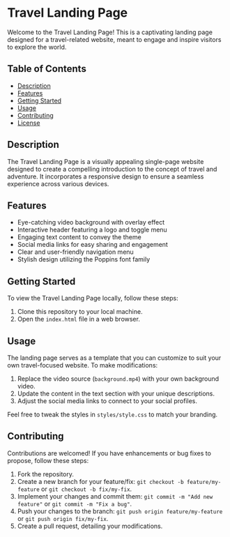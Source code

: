# Travel Landing Page

Welcome to the Travel Landing Page! This is a captivating landing page designed for a travel-related website, meant to engage and inspire visitors to explore the world.

## Table of Contents

- [Description](#description)
- [Features](#features)
- [Getting Started](#getting-started)
- [Usage](#usage)
- [Contributing](#contributing)
- [License](#license)

## Description

The Travel Landing Page is a visually appealing single-page website designed to create a compelling introduction to the concept of travel and adventure. It incorporates a responsive design to ensure a seamless experience across various devices.

## Features

- Eye-catching video background with overlay effect
- Interactive header featuring a logo and toggle menu
- Engaging text content to convey the theme
- Social media links for easy sharing and engagement
- Clear and user-friendly navigation menu
- Stylish design utilizing the Poppins font family

## Getting Started

To view the Travel Landing Page locally, follow these steps:

1. Clone this repository to your local machine.
2. Open the `index.html` file in a web browser.

## Usage

The landing page serves as a template that you can customize to suit your own travel-focused website. To make modifications:

1. Replace the video source (`background.mp4`) with your own background video.
2. Update the content in the text section with your unique descriptions.
3. Adjust the social media links to connect to your social profiles.

Feel free to tweak the styles in `styles/style.css` to match your branding.

## Contributing

Contributions are welcomed! If you have enhancements or bug fixes to propose, follow these steps:

1. Fork the repository.
2. Create a new branch for your feature/fix: `git checkout -b feature/my-feature` or `git checkout -b fix/my-fix`.
3. Implement your changes and commit them: `git commit -m "Add new feature"` or `git commit -m "Fix a bug"`.
4. Push your changes to the branch: `git push origin feature/my-feature` or `git push origin fix/my-fix`.
5. Create a pull request, detailing your modifications.

